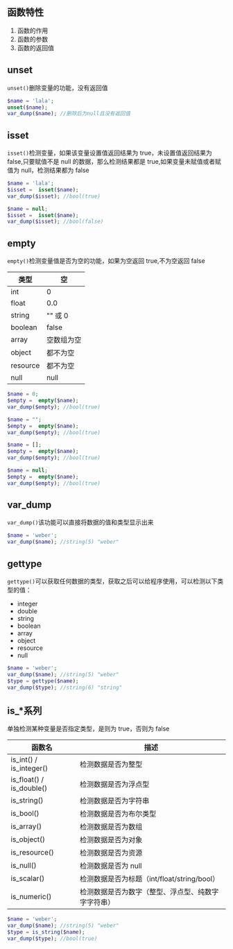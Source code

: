 ## 函数特性

1. 函数的作用
2. 函数的参数
3. 函数的返回值

## unset

`unset()`删除变量的功能，没有返回值

```php
$name = 'lala';
unset($name);
var_dump($name); //删除后为null且没有返回值
```

## isset

`isset()`检测变量，如果该变量设置值返回结果为 true，未设置值返回结果为 false,只要赋值不是 null 的数据，那么检测结果都是 true,如果变量未赋值或者赋值为 null，检测结果都为 false

```php
$name = 'lala';
$isset =  isset($name);
var_dump($isset); //bool(true)

$name = null;
$isset =  isset($name);
var_dump($isset); //bool(false)
```

## empty

`empty()`检测变量值是否为空的功能，如果为空返回 true,不为空返回 false

| 类型     | 空         |
| -------- | ---------- |
| int      | 0          |
| float    | 0.0        |
| string   | "" 或 0    |
| boolean  | false      |
| array    | 空数组为空 |
| object   | 都不为空   |
| resource | 都不为空   |
| null     | null       |

```php
$name = 0;
$empty =  empty($name);
var_dump($empty); //bool(true)

$name = "";
$empty =  empty($name);
var_dump($empty); //bool(true)

$name = [];
$empty =  empty($name);
var_dump($empty); //bool(true)

$name = null;
$empty =  empty($name);
var_dump($empty); //bool(true)
```

## var_dump

`var_dump()`该功能可以直接将数据的值和类型显示出来

```php
$name = 'weber';
var_dump($name); //string(5) "weber"
```

## gettype

`gettype()`可以获取任何数据的类型，获取之后可以给程序使用，可以检测以下类型的值：

- integer
- double
- string
- boolean
- array
- object
- resource
- null

```php
$name = 'weber';
var_dump($name); //string(5) "weber"
$type = gettype($name);
var_dump($type); //string(6) "string"
```

## is\_\*系列

单独检测某种变量是否指定类型，是则为 true，否则为 false

| 函数名                   | 描述                                               |
| ------------------------ | -------------------------------------------------- |
| is_int() / is_integer()  | 检测数据是否为整型                                 |
| is_float() / is_double() | 检测数据是否为浮点型                               |
| is_string()              | 检测数据是否为字符串                               |
| is_bool()                | 检测数据是否为布尔类型                             |
| is_array()               | 检测数据是否为数组                                 |
| is_object()              | 检测数据是否为对象                                 |
| is_resource()            | 检测数据是否为资源                                 |
| is_null()                | 检测数据是否为 null                                |
| is_scalar()              | 检测数据是否为标题（int/float/string/bool）        |
| is_numeric()             | 检测数据是否为数字（整型、浮点型、纯数字字字符串） |

```php
$name = 'weber';
var_dump($name); //string(5) "weber"
$type = is_string($name);
var_dump($type); //bool(true)
```
